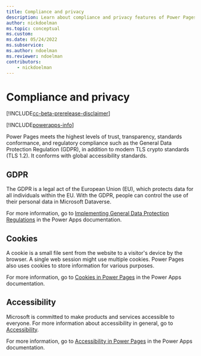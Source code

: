 ```yaml
---
title: Compliance and privacy
description: Learn about compliance and privacy features of Power Pages.
author: nickdoelman
ms.topic: conceptual
ms.custom: 
ms.date: 05/24/2022
ms.subservice:
ms.author: ndoelman
ms.reviewer: ndoelman
contributors:
    - nickdoelman
---
```


# Compliance and privacy

[!INCLUDE[cc-beta-prerelease-disclaimer](../includes/cc-beta-prerelease-disclaimer.md)]

[!INCLUDE[powerapps-info](../includes/cc-powerapps-info.md)]

Power Pages meets the highest levels of trust, transparency, standards conformance, and regulatory compliance such as the General Data Protection Regulation (GDPR), in addition to modern TLS crypto standards (TLS 1.2). It conforms with global accessibility standards.

## GDPR

The GDPR is a legal act of the European Union (EU), which protects data for all individuals within the EU. With the GDPR, people can control the use of their personal data in Microsoft Dataverse.

For more information, go to [Implementing General Data Protection Regulations](/power-apps/maker/portals/configure/implement-gdpr) in the Power Apps documentation.

## Cookies

A cookie is a small file sent from the website to a visitor's device by the browser. A single web session might use multiple cookies. Power Pages also uses cookies to store information for various purposes.

For more information, go to [Cookies in Power Pages](/power-apps/maker/portals/admin/portal-cookies) in the Power Apps documentation.

## Accessibility

Microsoft is committed to make products and services accessible to everyone. For more information about accessibility in general, go to [Accessibility](https://www.microsoft.com/accessibility).

For more information, go to [Accessibility in Power Pages](/power-apps/maker/portals/admin/accessibility) in the Power Apps documentation.
